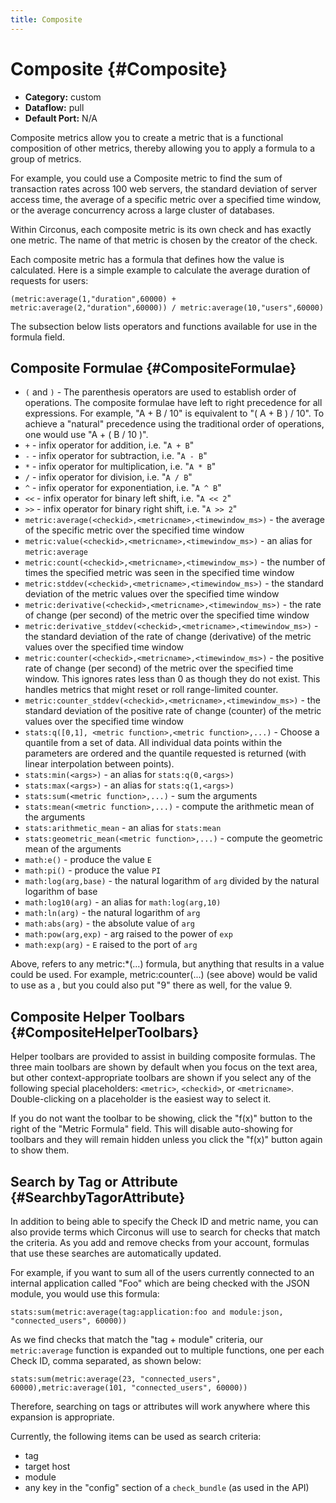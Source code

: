 ```yaml
---
title: Composite
---
```


# Composite {#Composite}

 * **Category:** custom
 * **Dataflow:** pull
 * **Default Port:** N/A

Composite metrics allow you to create a metric that is a functional composition of other metrics, thereby allowing you to apply a formula to a group of metrics.

For example, you could use a Composite metric to find the sum of transaction rates across 100 web servers, the standard deviation of server access time, the average of a specific metric over a specified time window, or the average concurrency across a large cluster of databases.

Within Circonus, each composite metric is its own check and has exactly one metric. The name of that metric is chosen by the creator of the check.

Each composite metric has a formula that defines how the value is calculated.  Here is a simple example to calculate the average duration of requests for users:

```
(metric:average(1,"duration",60000) + metric:average(2,"duration",60000)) / metric:average(10,"users",60000)
```

The subsection below lists operators and functions available for use in the formula field.


## Composite Formulae {#CompositeFormulae}
 * `(` and `)` - The parenthesis operators are used to establish order of operations.  The composite formulae have left to right precedence for all expressions. For example, "A + B / 10" is equivalent to "( A + B ) / 10".  To achieve a "natural" precedence using the traditional order of operations, one would use "A + ( B / 10 )".
 * `+` - infix operator for addition, i.e. "`A + B`"
 * `-` - infix operator for subtraction, i.e. "`A - B`"
 * `*` - infix operator for multiplication, i.e. "`A * B`"
 * `/` - infix operator for division, i.e. "`A / B`"
 * `^` - infix operator for exponentiation, i.e. "`A ^ B`"
 * `<<` - infix operator for binary left shift, i.e. "`A << 2`"
 * `>>` - infix operator for binary right shift, i.e. "`A >> 2`"
 * `metric:average(<checkid>,<metricname>,<timewindow_ms>)` - the average of the specific metric over the specified time window
 * `metric:value(<checkid>,<metricname>,<timewindow_ms>)` - an alias for `metric:average`
 * `metric:count(<checkid>,<metricname>,<timewindow_ms>)` - the number of times the specified metric was seen in the specified time window
 * `metric:stddev(<checkid>,<metricname>,<timewindow_ms>)` - the standard deviation of the metric values over the specified time window
 * `metric:derivative(<checkid>,<metricname>,<timewindow_ms>)` - the rate of change (per second) of the metric over the specified time window
 * `metric:derivative_stddev(<checkid>,<metricname>,<timewindow_ms>)` - the standard deviation of the rate of change (derivative) of the metric values over the specified time window
 * `metric:counter(<checkid>,<metricname>,<timewindow_ms>)` - the positive rate of change (per second) of the metric over the specified time window.  This ignores rates less than 0 as though they do not exist.  This handles metrics that might reset or roll range-limited counter.
 * `metric:counter_stddev(<checkid>,<metricname>,<timewindow_ms>)` - the standard deviation of the positive rate of change (counter) of the metric values over the specified time window
 * `stats:q([0,1], <metric function>,<metric function>,...)` - Choose a quantile from a set of data.  All individual data points within the parameters are ordered and the quantile requested is returned (with linear interpolation between points).
 * `stats:min(<args>)` - an alias for `stats:q(0,<args>)`
 * `stats:max(<args>)` - an alias for `stats:q(1,<args>)`
 * `stats:sum(<metric function>,...)` - sum the arguments
 * `stats:mean(<metric function>,...)` - compute the arithmetic mean of the arguments
 * `stats:arithmetic_mean` - an alias for `stats:mean`
 * `stats:geometric_mean(<metric function>,...)` - compute the geometric mean of the arguments
 * `math:e()` - produce the value `E`
 * `math:pi()` - produce the value `PI`
 * `math:log(arg,base)` - the natural logarithm of `arg` divided by the natural logarithm of base
 * `math:log10(arg)` - an alias for `math:log(arg,10)`
 * `math:ln(arg)` - the natural logarithm of `arg`
 * `math:abs(arg)` - the absolute value of `arg`
 * `math:pow(arg,exp)` - arg raised to the power of `exp`
 * `math:exp(arg)` - `E` raised to the port of `arg`

Above, <metric function> refers to any metric:*(...) formula, but anything that results in a value could be used. For example, metric:counter(...) (see above) would be valid to use as a <metric function>, but you could also put "9" there as well, for the value 9.

## Composite Helper Toolbars {#CompositeHelperToolbars}

Helper toolbars are provided to assist in building composite formulas. The three main toolbars are shown by default when you focus on the text area, but other context-appropriate toolbars are shown if you select any of the following special placeholders: `<metric>`, `<checkid>`, or `<metricname>`. Double-clicking on a placeholder is the easiest way to select it.

If you do not want the toolbar to be showing, click the "f(x)" button to the right of the "Metric Formula" field. This will disable auto-showing for toolbars and they will remain hidden unless you click the "f(x)" button again to show them.

## Search by Tag or Attribute {#SearchbyTagorAttribute}

In addition to being able to specify the Check ID and metric name, you can also provide terms which Circonus will use to search for checks that match the criteria.  As you add and remove checks from your account, formulas that use these searches are automatically updated.

For example, if you want to sum all of the users currently connected to an internal application called "Foo" which are being checked with the JSON module, you would use this formula:
```
stats:sum(metric:average(tag:application:foo and module:json, "connected_users", 60000))
```

As we find checks that match the "tag + module" criteria, our `metric:average` function is expanded out to multiple functions, one per each Check ID, comma separated, as shown below:
```
stats:sum(metric:average(23, "connected_users", 60000),metric:average(101, "connected_users", 60000))
```

Therefore, searching on tags or attributes will work anywhere where this expansion is appropriate.

Currently, the following items can be used as search criteria:

 * tag
 * target host
 * module
 * any key in the "config" section of a `check_bundle` (as used in the API)
